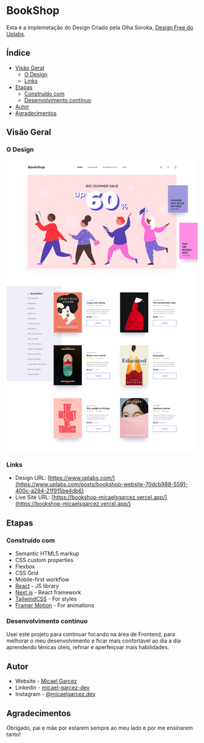 # BookShop

Esta é a implemetação do Design Criado pela Olha Soroka, [Design Free do Uplabs](https://www.uplabs.com/posts/bookshop-website-70dcb988-5591-400c-a294-21f915be4db6).

## Índice

- [Visão Geral](#overview)
  - [O Design](#the-challenge)
  - [Links](#links)
- [Etapas](#my-process)
  - [Construído com](#built-with)
  - [Desenvolvimento contínuo](#continued-development)
- [Autor](#author)
- [Agradecimentos](#acknowledgments)

## Visão Geral

### O Design

![](./public/readme/bookshop-design.png)

### Links

- Design URL: [https://www.uplabs.com/](https://www.uplabs.com/posts/bookshop-website-70dcb988-5591-400c-a294-21f915be4db6)
- Live Site URL: [https://bookshop-micaelsgarcez.vercel.app/](https://bookshop-micaelsgarcez.vercel.app/)

## Etapas

### Construído com

- Semantic HTML5 markup
- CSS custom properties
- Flexbox
- CSS Grid
- Mobile-first workflow
- [React](https://reactjs.org/) - JS library
- [Next.js](https://nextjs.org/) - React framework
- [TailwindCSS](https://tailwindcss.com/) - For styles
- [Framer Motion](https://www.framer.com/motion/) - For animations

### Desenvolvimento contínuo

Usei este projeto para continuar focando na área de Frontend, para melhorar o meu desenvolvimento e ficar mais confortável ao dia a dia aprendendo ténicas úteis, refinar e aperfeiçoar mais habilidades.

## Autor

- Website - [Micael Garcez](https://www.micaelweb.com.br)
- Linkedin - [micael-garcez-dev](https://www.linkedin.com/in/micael-garcez-dev/)
- Instagram - [@micaelgarcez.dev](https://www.instagram.com/micaelgarcez.dev/)

## Agradecimentos

Obrigado, pai e mãe por estarem sempre ao meu lado e por me ensinarem tanto!
